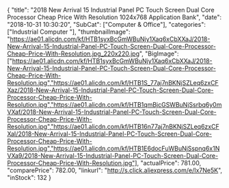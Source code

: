 {
	"title": "2018 New Arrival 15  Industrial Panel PC Touch Screen Dual Core Processor Cheap Price With Resolution 1024x768 Application Bank",
	"date": "2018-10-31 10:30:20",
	"SubCat": ["Computer & Office"],
	"categories": ["Industrial Computer "],
	"thumbnailImage": "https://ae01.alicdn.com/kf/HTB1syxBcGmWBuNjy1Xaq6xCbXXaJ/2018-New-Arrival-15-Industrial-Panel-PC-Touch-Screen-Dual-Core-Processor-Cheap-Price-With-Resolution.jpg_220x220.jpg",
	"BigImage": ["https://ae01.alicdn.com/kf/HTB1syxBcGmWBuNjy1Xaq6xCbXXaJ/2018-New-Arrival-15-Industrial-Panel-PC-Touch-Screen-Dual-Core-Processor-Cheap-Price-With-Resolution.jpg","https://ae01.alicdn.com/kf/HTB1S_77aj7nBKNjSZLeq6zxCFXaz/2018-New-Arrival-15-Industrial-Panel-PC-Touch-Screen-Dual-Core-Processor-Cheap-Price-With-Resolution.jpg","https://ae01.alicdn.com/kf/HTB1qmBjcGSWBuNjSsrbq6y0mVXaf/2018-New-Arrival-15-Industrial-Panel-PC-Touch-Screen-Dual-Core-Processor-Cheap-Price-With-Resolution.jpg","https://ae01.alicdn.com/kf/HTB16n77aj7nBKNjSZLeq6zxCFXaI/2018-New-Arrival-15-Industrial-Panel-PC-Touch-Screen-Dual-Core-Processor-Cheap-Price-With-Resolution.jpg","https://ae01.alicdn.com/kf/HTB1E6docFuWBuNjSspnq6x1NVXa9/2018-New-Arrival-15-Industrial-Panel-PC-Touch-Screen-Dual-Core-Processor-Cheap-Price-With-Resolution.jpg"],
	"actualPrice": 781.00,
	"comparePrice": 782.00,
	"linkurl": "http://s.click.aliexpress.com/e/Ix7Ne5K",
	"inStock": 132
}
